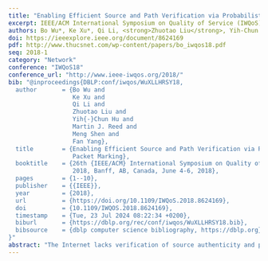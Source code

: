 ```yaml
---
title: "Enabling Efficient Source and Path Verification via Probabilistic Packet Marking"
excerpt: IEEE/ACM International Symposium on Quality of Service (IWQoS) 2018
authors: Bo Wu*, Ke Xu*, Qi Li, <strong>Zhuotao Liu</strong>, Yih-Chun Hu, Martin J. Reed, Meng Shen, Fan Yang
doi: https://ieeexplore.ieee.org/document/8624169
pdf: http://www.thucsnet.com/wp-content/papers/bo_iwqos18.pdf
seq: 2018-1
category: "Network"
conference: "IWQoS18"
conference_url: "http://www.ieee-iwqos.org/2018/"
bib: "@inproceedings{DBLP:conf/iwqos/WuXLLHRSY18,
  author       = {Bo Wu and
                  Ke Xu and
                  Qi Li and
                  Zhuotao Liu and
                  Yih{-}Chun Hu and
                  Martin J. Reed and
                  Meng Shen and
                  Fan Yang},
  title        = {Enabling Efficient Source and Path Verification via Probabilistic
                  Packet Marking},
  booktitle    = {26th {IEEE/ACM} International Symposium on Quality of Service, IWQoS
                  2018, Banff, AB, Canada, June 4-6, 2018},
  pages        = {1--10},
  publisher    = {{IEEE}},
  year         = {2018},
  url          = {https://doi.org/10.1109/IWQoS.2018.8624169},
  doi          = {10.1109/IWQOS.2018.8624169},
  timestamp    = {Tue, 23 Jul 2024 08:22:34 +0200},
  biburl       = {https://dblp.org/rec/conf/iwqos/WuXLLHRSY18.bib},
  bibsource    = {dblp computer science bibliography, https://dblp.org}
}"
abstract: "The Internet lacks verification of source authenticity and path compliance between the planned packet delivery paths and the real delivery paths, which allows attackers to construct attacks like source spoofing and traffic hijacking attacks. Thus, it is essential to enable source and path verification in networks to detect forwarding anomalies and ensure correct packet delivery. However, most of the existing security mechanisms can only capture anomalies but are unable to locate the detected anomalies. Besides, they incur significant computation and communication overhead, which exacerbates the packet delivery performance. In this paper, we propose a high-efficient packet forwarding verification mechanism called PPV for networks, which verifies packet source and their forwarding paths in real time. PPV enables probabilistic packet marking in routers instead of verifying all packets. Thus, it can efficiently identify forwarding anomalies by verifying markings. Moreover, it localizes packet forwarding anomalies, e.g., malicious routers, by reconstructing packet forwarding paths based on the packet markings. We implement PPV prototype in Click routers and commodity servers, and conducts real experiments in a real testbed built upon the prototype. The experimental results demonstrate the efficiency and performance of PPV. In particular, PPV significantly improves the throughput and the goodput of forwarding verification, and achieves around 2 times and 3 times improvement compared with the-state-of-art OPT scheme, respectively."
---
```

